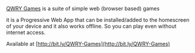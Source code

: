 [QWRY Games](http://bit.ly/QWRY-Games) is a suite of simple web (browser based) games

it is a Progressive Web App that can be installed/added to the homescreen of your device and it also works offline.
So you can play even without internet access.

Available at [http://bit.ly/QWRY-Games](http://bit.ly/QWRY-Games)
